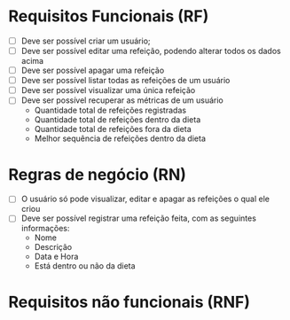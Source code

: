 # Requisitos Funcionais (RF)

- [ ] Deve ser possível criar um usuário;
- [ ] Deve ser possível editar uma refeição, podendo alterar todos os dados acima
- [ ] Deve ser possível apagar uma refeição
- [ ] Deve ser possível listar todas as refeições de um usuário
- [ ] Deve ser possível visualizar uma única refeição
- [ ] Deve ser possível recuperar as métricas de um usuário
  - Quantidade total de refeições registradas
  - Quantidade total de refeições dentro da dieta
  - Quantidade total de refeições fora da dieta
  - Melhor sequência de refeições dentro da dieta

# Regras de negócio (RN)

- [ ] O usuário só pode visualizar, editar e apagar as refeições o qual ele criou
- [ ] Deve ser possível registrar uma refeição feita, com as seguintes informações:
  - Nome
  - Descrição
  - Data e Hora
  - Está dentro ou não da dieta

# Requisitos não funcionais (RNF)
<!-- Foca na parte tech de como implementar os RF e RN -->